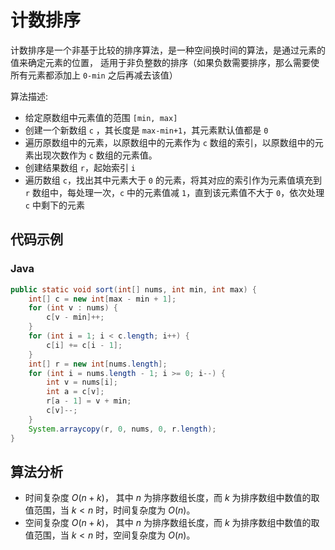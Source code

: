 # 计数排序

计数排序是一个非基于比较的排序算法，是一种空间换时间的算法，是通过元素的值来确定元素的位置， 适用于非负整数的排序（如果负数需要排序，那么需要使所有元素都添加上 `0-min` 之后再减去该值）

算法描述:

-   给定原数组中元素值的范围 `[min, max]`
-   创建一个新数组 `c` ，其长度是 `max-min+1`，其元素默认值都是 `0`
-   遍历原数组中的元素，以原数组中的元素作为 `c` 数组的索引，以原数组中的元素出现次数作为 `c` 数组的元素值。
-   创建结果数组 `r`，起始索引 `i`
-   遍历数组 `c`，找出其中元素大于 `0` 的元素，将其对应的索引作为元素值填充到 `r` 数组中，每处理一次，`c` 中的元素值减 `1`，直到该元素值不大于 `0`，依次处理 `c` 中剩下的元素

## 代码示例

### **Java**

```java
public static void sort(int[] nums, int min, int max) {
    int[] c = new int[max - min + 1];
    for (int v : nums) {
        c[v - min]++;
    }
    for (int i = 1; i < c.length; i++) {
        c[i] += c[i - 1];
    }
    int[] r = new int[nums.length];
    for (int i = nums.length - 1; i >= 0; i--) {
        int v = nums[i];
        int a = c[v];
        r[a - 1] = v + min;
        c[v]--;
    }
    System.arraycopy(r, 0, nums, 0, r.length);
}
```

## 算法分析

-   时间复杂度 $O(n+k)$， 其中 $n$ 为排序数组长度，而 $k$ 为排序数组中数值的取值范围，当 $k\lt n$ 时，时间复杂度为 $O(n)$。
-   空间复杂度 $O(n+k)$， 其中 $n$ 为排序数组长度，而 $k$ 为排序数组中数值的取值范围，当 $k\lt n$ 时，空间复杂度为 $O(n)$。
